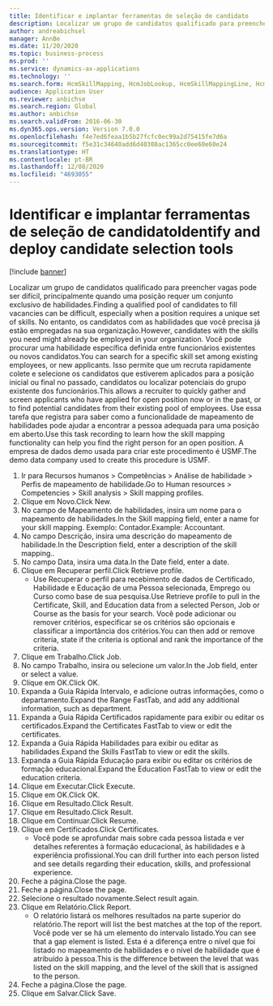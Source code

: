 ```yaml
---
title: Identificar e implantar ferramentas de seleção de candidato
description: Localizar um grupo de candidatos qualificado para preencher vagas pode ser difícil, principalmente quando uma posição requer um conjunto exclusivo de habilidades.
author: andreabichsel
manager: AnnBe
ms.date: 11/20/2020
ms.topic: business-process
ms.prod: ''
ms.service: dynamics-ax-applications
ms.technology: ''
ms.search.form: HcmSkillMapping, HcmJobLookup, HcmSkillMappingLine, HcmPersonCertificate, CCHTMLPrintPreview
audience: Application User
ms.reviewer: anbichse
ms.search.region: Global
ms.author: anbichse
ms.search.validFrom: 2016-06-30
ms.dyn365.ops.version: Version 7.0.0
ms.openlocfilehash: f4e7ed6feaa1b5b27fcfc0ec99a2d75415fe7d6a
ms.sourcegitcommit: f5e31c34640add6d40308ac1365cc0ee60e60e24
ms.translationtype: HT
ms.contentlocale: pt-BR
ms.lasthandoff: 12/08/2020
ms.locfileid: "4693055"
---
```

# <a name="identify-and-deploy-candidate-selection-tools"></a><span data-ttu-id="709cd-103">Identificar e implantar ferramentas de seleção de candidato</span><span class="sxs-lookup"><span data-stu-id="709cd-103">Identify and deploy candidate selection tools</span></span>

[!include [banner](../../includes/banner.md)]

<span data-ttu-id="709cd-104">Localizar um grupo de candidatos qualificado para preencher vagas pode ser difícil, principalmente quando uma posição requer um conjunto exclusivo de habilidades.</span><span class="sxs-lookup"><span data-stu-id="709cd-104">Finding a qualified pool of candidates to fill vacancies can be difficult, especially when a position requires a unique set of skills.</span></span>  <span data-ttu-id="709cd-105">No entanto, os candidatos com as habilidades que você precisa já estão empregadas na sua organização.</span><span class="sxs-lookup"><span data-stu-id="709cd-105">However, candidates with the skills you need might already be employed in your organization.</span></span> <span data-ttu-id="709cd-106">Você pode procurar uma habilidade específica definida entre funcionários existentes ou novos candidatos.</span><span class="sxs-lookup"><span data-stu-id="709cd-106">You can search for a specific skill set among existing employees, or new applicants.</span></span> <span data-ttu-id="709cd-107">Isso permite que um recruta rapidamente colete e selecione os candidatos que estiverem aplicados para a posição inicial ou final no passado, candidatos ou localizar potenciais do grupo existente dos funcionários.</span><span class="sxs-lookup"><span data-stu-id="709cd-107">This allows a recruiter to quickly gather and screen applicants who have applied for open position now or in the past, or to find potential candidates from their existing pool of employees.</span></span> <span data-ttu-id="709cd-108">Use essa tarefa que registra para saber como a funcionalidade de mapeamento de habilidades pode ajudar a encontrar a pessoa adequada para uma posição em aberto.</span><span class="sxs-lookup"><span data-stu-id="709cd-108">Use this task recording to learn how the skill mapping functionality can help you find the right person for an open position.</span></span> <span data-ttu-id="709cd-109">A empresa de dados demo usada para criar este procedimento é USMF.</span><span class="sxs-lookup"><span data-stu-id="709cd-109">The demo data company used to create this procedure is USMF.</span></span>

1. <span data-ttu-id="709cd-110">Ir para Recursos humanos > Competências > Análise de habilidade > Perfis de mapeamento de habilidade.</span><span class="sxs-lookup"><span data-stu-id="709cd-110">Go to Human resources > Competencies > Skill analysis > Skill mapping profiles.</span></span>
2. <span data-ttu-id="709cd-111">Clique em Novo.</span><span class="sxs-lookup"><span data-stu-id="709cd-111">Click New.</span></span>
3. <span data-ttu-id="709cd-112">No campo de Mapeamento de habilidades, insira um nome para o mapeamento de habilidades.</span><span class="sxs-lookup"><span data-stu-id="709cd-112">In the Skill mapping field, enter a name for your skill mapping.</span></span>  <span data-ttu-id="709cd-113">Exemplo: Contador.</span><span class="sxs-lookup"><span data-stu-id="709cd-113">Example: Accountant.</span></span>
4. <span data-ttu-id="709cd-114">No campo Descrição, insira uma descrição do mapeamento de habilidade.</span><span class="sxs-lookup"><span data-stu-id="709cd-114">In the Description field, enter a description of the skill mapping..</span></span>
5. <span data-ttu-id="709cd-115">No campo Data, insira uma data.</span><span class="sxs-lookup"><span data-stu-id="709cd-115">In the Date field, enter a date.</span></span>
6. <span data-ttu-id="709cd-116">Clique em Recuperar perfil.</span><span class="sxs-lookup"><span data-stu-id="709cd-116">Click Retrieve profile.</span></span>
    * <span data-ttu-id="709cd-117">Use Recuperar o perfil para recebimento de dados de Certificado, Habilidade e Educação de uma Pessoa selecionada, Emprego ou Curso como base de sua pesquisa.</span><span class="sxs-lookup"><span data-stu-id="709cd-117">Use Retrieve profile to pull in the Certificate, Skill, and Education data from a selected Person, Job or Course as the basis for your search.</span></span>   <span data-ttu-id="709cd-118">Você pode adicionar ou remover critérios, especificar se os critérios são opcionais e classificar a importância dos critérios.</span><span class="sxs-lookup"><span data-stu-id="709cd-118">You can then add or remove criteria, state if the criteria is optional and rank the importance of the criteria.</span></span>  
7. <span data-ttu-id="709cd-119">Clique em Trabalho.</span><span class="sxs-lookup"><span data-stu-id="709cd-119">Click Job.</span></span>
8. <span data-ttu-id="709cd-120">No campo Trabalho, insira ou selecione um valor.</span><span class="sxs-lookup"><span data-stu-id="709cd-120">In the Job field, enter or select a value.</span></span>
9. <span data-ttu-id="709cd-121">Clique em OK.</span><span class="sxs-lookup"><span data-stu-id="709cd-121">Click OK.</span></span>
10. <span data-ttu-id="709cd-122">Expanda a Guia Rápida Intervalo, e adicione outras informações, como o departamento.</span><span class="sxs-lookup"><span data-stu-id="709cd-122">Expand the Range FastTab, and add any additional information, such as department.</span></span>
11. <span data-ttu-id="709cd-123">Expanda a Guia Rápida Certificados rapidamente para exibir ou editar os certificados.</span><span class="sxs-lookup"><span data-stu-id="709cd-123">Expand the Certificates FastTab to view or edit the certificates.</span></span>
12. <span data-ttu-id="709cd-124">Expanda a Guia Rápida Habilidades para exibir ou editar as habilidades.</span><span class="sxs-lookup"><span data-stu-id="709cd-124">Expand the Skills FastTab to view or edit the skills.</span></span>
13. <span data-ttu-id="709cd-125">Expanda a Guia Rápida Educação para exibir ou editar os critérios de formação educacional.</span><span class="sxs-lookup"><span data-stu-id="709cd-125">Expand the Education FastTab to view or edit the education criteria.</span></span>
14. <span data-ttu-id="709cd-126">Clique em Executar.</span><span class="sxs-lookup"><span data-stu-id="709cd-126">Click Execute.</span></span>
15. <span data-ttu-id="709cd-127">Clique em OK.</span><span class="sxs-lookup"><span data-stu-id="709cd-127">Click OK.</span></span>
16. <span data-ttu-id="709cd-128">Clique em Resultado.</span><span class="sxs-lookup"><span data-stu-id="709cd-128">Click Result.</span></span>
17. <span data-ttu-id="709cd-129">Clique em Resultado.</span><span class="sxs-lookup"><span data-stu-id="709cd-129">Click Result.</span></span>
18. <span data-ttu-id="709cd-130">Clique em Continuar.</span><span class="sxs-lookup"><span data-stu-id="709cd-130">Click Resume.</span></span>
19. <span data-ttu-id="709cd-131">Clique em Certificados.</span><span class="sxs-lookup"><span data-stu-id="709cd-131">Click Certificates.</span></span>
    * <span data-ttu-id="709cd-132">Você pode se aprofundar mais sobre cada pessoa listada e ver detalhes referentes à formação educacional, às habilidades e à experiência profissional.</span><span class="sxs-lookup"><span data-stu-id="709cd-132">You can drill further into each person listed and see details regarding their education, skills, and professional experience.</span></span>  
20. <span data-ttu-id="709cd-133">Feche a página.</span><span class="sxs-lookup"><span data-stu-id="709cd-133">Close the page.</span></span>
21. <span data-ttu-id="709cd-134">Feche a página.</span><span class="sxs-lookup"><span data-stu-id="709cd-134">Close the page.</span></span>
22. <span data-ttu-id="709cd-135">Selecione o resultado novamente.</span><span class="sxs-lookup"><span data-stu-id="709cd-135">Select result again.</span></span>
23. <span data-ttu-id="709cd-136">Clique em Relatório.</span><span class="sxs-lookup"><span data-stu-id="709cd-136">Click Report.</span></span>
    * <span data-ttu-id="709cd-137">O relatório listará os melhores resultados na parte superior do relatório.</span><span class="sxs-lookup"><span data-stu-id="709cd-137">The report will list the best matches at the top of the report.</span></span>  <span data-ttu-id="709cd-138">Você pode ver se há um elemento do intervalo listado.</span><span class="sxs-lookup"><span data-stu-id="709cd-138">You can see that a gap element is listed.</span></span>  <span data-ttu-id="709cd-139">Esta é a diferença entre o nível que foi listado no mapeamento de habilidades e o nível de habilidade que é atribuído à pessoa.</span><span class="sxs-lookup"><span data-stu-id="709cd-139">This is the difference between the level that was listed on the skill mapping, and the level of the skill that is assigned to the person.</span></span>  
24. <span data-ttu-id="709cd-140">Feche a página.</span><span class="sxs-lookup"><span data-stu-id="709cd-140">Close the page.</span></span>
25. <span data-ttu-id="709cd-141">Clique em Salvar.</span><span class="sxs-lookup"><span data-stu-id="709cd-141">Click Save.</span></span>

